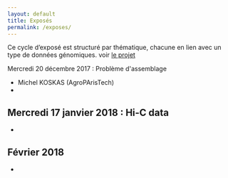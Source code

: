 ```yaml
---
layout: default
title: Exposés
permalink: /exposes/
---
```


Ce cycle d’exposé est structuré par thématique, chacune en lien avec un type de données génomiques.
voir [le projet](projet.md)

Mercredi 20 décembre 2017 : Problème d'assemblage
- Michel KOSKAS (AgroPArisTech)
-

Mercredi 17 janvier 2018 : Hi-C data
-
-

Février 2018
-
-
